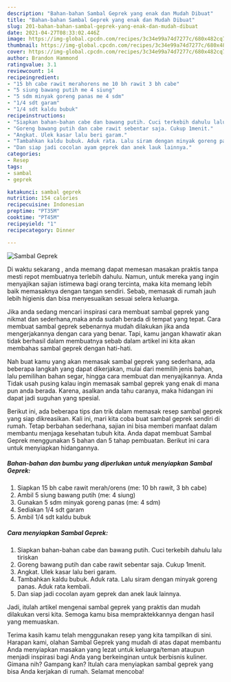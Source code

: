 ```yaml
---
description: "Bahan-bahan Sambal Geprek yang enak dan Mudah Dibuat"
title: "Bahan-bahan Sambal Geprek yang enak dan Mudah Dibuat"
slug: 201-bahan-bahan-sambal-geprek-yang-enak-dan-mudah-dibuat
date: 2021-04-27T08:33:02.446Z
image: https://img-global.cpcdn.com/recipes/3c34e99a74d7277c/680x482cq70/sambal-geprek-foto-resep-utama.jpg
thumbnail: https://img-global.cpcdn.com/recipes/3c34e99a74d7277c/680x482cq70/sambal-geprek-foto-resep-utama.jpg
cover: https://img-global.cpcdn.com/recipes/3c34e99a74d7277c/680x482cq70/sambal-geprek-foto-resep-utama.jpg
author: Brandon Hammond
ratingvalue: 3.1
reviewcount: 14
recipeingredient:
- "15 bh cabe rawit merahorens me 10 bh rawit 3 bh cabe"
- "5 siung bawang putih me 4 siung"
- "5 sdm minyak goreng panas me 4 sdm"
- "1/4 sdt garam"
- "1/4 sdt kaldu bubuk"
recipeinstructions:
- "Siapkan bahan-bahan cabe dan bawang putih. Cuci terkebih dahulu lalu tiriskan"
- "Goreng bawang putih dan cabe rawit sebentar saja. Cukup 1menit."
- "Angkat. Ulek kasar lalu beri garam."
- "Tambahkan kaldu bubuk. Aduk rata. Lalu siram dengan minyak goreng panas. Aduk rata kembali."
- "Dan siap jadi cocolan ayam geprek dan anek lauk lainnya."
categories:
- Resep
tags:
- sambal
- geprek

katakunci: sambal geprek 
nutrition: 154 calories
recipecuisine: Indonesian
preptime: "PT35M"
cooktime: "PT45M"
recipeyield: "1"
recipecategory: Dinner

---
```



![Sambal Geprek](https://img-global.cpcdn.com/recipes/3c34e99a74d7277c/680x482cq70/sambal-geprek-foto-resep-utama.jpg)

Di waktu  sekarang , anda memang dapat memesan masakan praktis tanpa mesti repot membuatnya terlebih dahulu. Namun, untuk mereka yang ingin menyajikan sajian istimewa bagi orang tercinta, maka kita memang lebih baik memasaknya dengan tangan sendiri. Sebab, memasak di rumah jauh lebih higienis dan bisa menyesuaikan sesuai selera keluarga.

Jika anda sedang mencari inspirasi cara membuat sambal geprek yang nikmat dan sederhana,maka anda sudah berada di tempat yang tepat. Cara membuat sambal geprek  sebenarnya mudah dilakukan jika anda mengerjakannya dengan cara yang benar. Tapi, kamu jangan khawatir akan tidak berhasil dalam membuatnya 
sebab dalam artikel ini kita akan membahas sambal geprek dengan hati-hati.  



Nah buat kamu yang akan memasak sambal geprek yang sederhana, ada beberapa langkah yang dapat dikerjakan, mulai dari memilih jenis bahan, lalu pemilihan bahan segar, hingga cara membuat dan menyajikannya. Anda Tidak usah pusing kalau ingin memasak sambal geprek yang enak di mana pun anda berada. Karena, asalkan anda  tahu caranya, maka hidangan ini dapat jadi suguhan yang spesial.

Berikut ini, ada beberapa tips dan trik dalam memasak resep sambal geprek yang siap dikreasikan. Kali ini, mari kita coba buat sambal geprek sendiri di rumah. Tetap berbahan sederhana, sajian ini bisa memberi manfaat dalam membantu menjaga kesehatan tubuh kita. Anda dapat membuat Sambal Geprek menggunakan 5 bahan dan 5 tahap pembuatan. Berikut ini cara untuk menyiapkan hidangannya.

<!--inarticleads1-->

##### Bahan-bahan dan bumbu yang diperlukan untuk menyiapkan Sambal Geprek:

1. Siapkan 15 bh cabe rawit merah/orens (me: 10 bh rawit, 3 bh cabe)
1. Ambil 5 siung bawang putih (me: 4 siung)
1. Gunakan 5 sdm minyak goreng panas (me: 4 sdm)
1. Sediakan 1/4 sdt garam
1. Ambil 1/4 sdt kaldu bubuk




<!--inarticleads2-->

##### Cara menyiapkan Sambal Geprek:

1. Siapkan bahan-bahan cabe dan bawang putih. Cuci terkebih dahulu lalu tiriskan
1. Goreng bawang putih dan cabe rawit sebentar saja. Cukup 1menit.
1. Angkat. Ulek kasar lalu beri garam.
1. Tambahkan kaldu bubuk. Aduk rata. Lalu siram dengan minyak goreng panas. Aduk rata kembali.
1. Dan siap jadi cocolan ayam geprek dan anek lauk lainnya.




Jadi, itulah artikel mengenai  sambal geprek  yang praktis dan mudah dilakukan versi kita. Semoga kamu bisa mempraktekkannya dengan hasil yang memuaskan. 

Terima kasih kamu telah menggunakan resep yang kita tampilkan di sini. Harapan kami, olahan  Sambal Geprek yang mudah di atas dapat membantu Anda menyiapkan masakan yang lezat untuk keluarga/teman ataupun menjadi inspirasi bagi Anda yang berkeinginan untuk berbisnis kuliner. Gimana nih? Gampang kan? Itulah cara menyiapkan sambal geprek yang bisa Anda kerjakan di rumah. Selamat mencoba!

